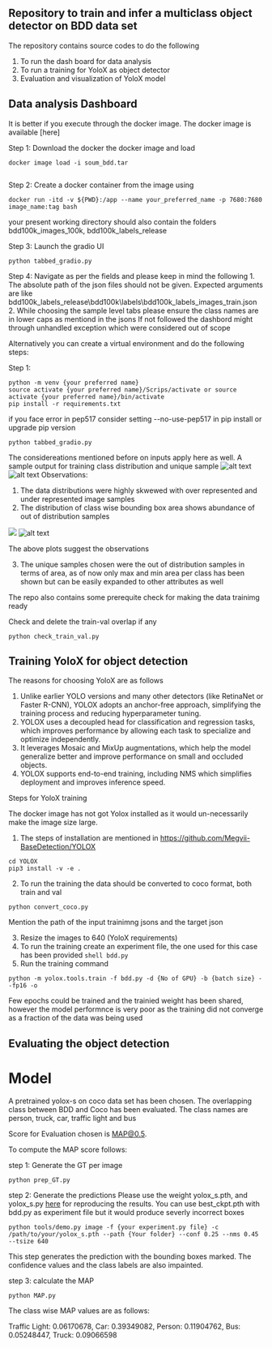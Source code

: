 ## Repository to train and infer a multiclass object detector on BDD data set

The repository contains source codes to do the following
1. To run the dash board for data analysis
2. To run a training for YoloX as object detector 
3. Evaluation and visualization of YoloX model 

## Data analysis Dashboard

It is better if you execute through the docker image. The docker image is available [here]

Step 1: Download the docker the docker image and load 
```shell
docker image load -i soum_bdd.tar


```
Step 2: Create a docker container from the image using  

```shell
docker run -itd -v ${PWD}:/app --name your_preferred_name -p 7680:7680 image_name:tag bash
```
your present working directory should also contain the folders bdd100k_images_100k, bdd100k_labels_release

Step 3: Launch the gradio UI
```shell
python tabbed_gradio.py
```
Step 4: Navigate as per the fields and please keep in mind the following
    1. The absolute path of the json files should not be given. Expected arguments are like bdd100k_labels_release\bdd100k\labels\bdd100k_labels_images_train.json
    2. While choosing the sample level tabs please ensure the class names are in lower caps as mentiond in the jsons
If not followed the dashbord might through unhandled exception which were considered out of scope

Alternatively you can create a virtual environment and do the following steps:

Step 1: 
```shell
python -m venv {your preferred name}
source activate {your preferred name}/Scrips/activate or source activate {your preferred name}/bin/activate
pip install -r requirements.txt
```
if you face error in pep517 consider setting --no-use-pep517 in pip install or upgrade pip version

```shell
python tabbed_gradio.py
```

The considereations mentioned before on inputs apply here as well. 
A sample output for training class distribution and unique sample 
![alt text](image-3.png)
 ![alt text](image-2.png)
 Observations:

 1. The data distributions were highly skwewed with over represented and under represented image samples
 2. The distribution of class wise bounding box area shows abundance of out of distribution samples

 ![ ](dist_plots/area.png) ![alt text](dist_plots/class.png)

 The above plots suggest the observations

 3. The unique samples chosen were the out of distribution samples in terms of area, as of now only max and min area per class has been shown but can be easily expanded to other attributes as well

 The repo also contains some prerequite check for making the data trainimg ready

 Check and delete the train-val overlap if any 
 ```shell 
 python check_train_val.py
 ```
## Training YoloX for object detection

The reasons for choosing YoloX are as follows

1. Unlike earlier YOLO versions and many other detectors (like RetinaNet or Faster R-CNN), YOLOX adopts an anchor-free approach, simplifying the training process and reducing hyperparameter tuning.
2. YOLOX uses a decoupled head for classification and regression tasks, which improves performance by allowing each task to specialize and optimize independently.
3. It leverages Mosaic and MixUp augmentations, which help the model generalize better and improve performance on small and occluded objects.
4. YOLOX supports end-to-end training, including NMS which simplifies deployment and improves inference speed.

Steps for YoloX training

The docker image has not got Yolox installed as it would un-necessarily make the image size large.  

1. The steps of installation are mentioned in https://github.com/Megvii-BaseDetection/YOLOX
```shell 
cd YOLOX
pip3 install -v -e .
```

2. To run the training the data should be converted to coco format, both train and val
```shell
python convert_coco.py
```
Mention the path of the input trainimng jsons and the target json

3. Resize the images to 640 (YoloX requirements)
4. To run the training create an experiment file, the one used for this case has been provided ```shell bdd.py```
5. Run the training command 
```shell
python -m yolox.tools.train -f bdd.py -d {No of GPU} -b {batch size} --fp16 -o 
```
Few epochs could be trained and the trainied weight has been shared, however the model performnce is very poor as the training did not converge as a fraction of the data was being used

## Evaluating the object detection

# Model

A pretrained yolox-s on coco data set has been chosen. The overlapping class between BDD and Coco has been evaluated. The class names are
person, truck, car, traffic light and bus

Score for Evaluation chosen is MAP@0.5. 

To compute the MAP score follows:

step 1: Generate the GT per image
```shell
python prep_GT.py
```

step 2: Generate the predictions
Please use the weight yolox_s.pth, and yolox_s.py [here](https://drive.google.com/drive/folders/1u_xxsu1K-kI66Nsy7Om7tiQp7qwlfWhj?usp=sharing) for reproducing the results. You can use best_ckpt.pth with bdd.py as experiment file but it would produce severly incorrect boxes

```shell
python tools/demo.py image -f {your experiment.py file} -c /path/to/your/yolox_s.pth --path {Your folder} --conf 0.25 --nms 0.45 --tsize 640
```

This step generates the prediction with the bounding boxes marked. The confidence values and the class labels are also impainted.

step 3: calculate the MAP
```shell
python MAP.py
```

The class wise MAP values are as follows:

Traffic Light: 0.06170678, Car: 0.39349082, Person: 0.11904762, Bus: 0.05248447, Truck: 0.09066598

